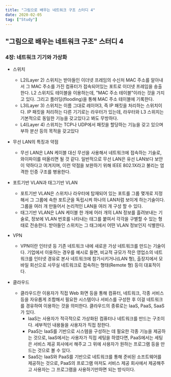 ```yaml
---
title: "그림으로 배우는 네트워크 구조 스터디 4"
date: 2020-02-05
tag: ["Study"]
---
```


## "그림으로 배우는 네트워크 구조" 스터디 4

### 4장: 네트워크 기기와 가상화

- 스위치
  - L2(Layer 2) 스위치는 받아들인 이더넷 프레임의 수신처 MAC 주소를 알아내서 그 MAC 주소를 가진 컴퓨터가 접속되어있는 포트로 이더넷 프레임을 송출한다. L2 스위치도 테이블을 이용하는데, "MAC 주소 테이블"이라는 것을 가지고 있다. 그리고 플러딩(flooding)을 통해 MAC 주소 테이블에 기록한다.
  - L3(Layer 3) 스위치는 이름 그대로 레이어3, 즉 IP 패킷을 처리하는 스위치이다. IP 패킷을 처리하는 다른 기기로는 라우터가 있는데, 라우터와 L3 스위치는 기본적으로 동일한 기능을 갖고있다고 봐도 무방하다.
  - L4(Layer 4) 스위치는 TCP나 UDP에서 패킷을 할당하는 기능을 갖고 있으며 부하 분산 등의 목적을 갖고있다

- 무선 LAN의 특징과 약점
  - 무선 LAN은 LAN 케이블 대신 무선을 사용해서 네트워크에 접속하는 기술로, 와이파이를 떠올리면 될 것 같다. 일반적으로 무선 LAN은 유선 LAN보다 보안이 약하다고 여겨지며, 이런 약점을 보완하기 위해 IEEE 802.1X라고 불리는 엄격한 인증 구조를 병용한다.

- 포트기반 VLAN과 태그기반 VLAN
  - 포트기반 VLAN은 스위치나 라우터에 탑재되어 있는 포트를 그룹 몇개로 지정해서 그 그룹에 속한 포트군을 독립시켜 하나의 LAN처럼 보이게 하는기술이다. 그룹을 여러 개 만들어서 논리적인 LAN을 여러 개 구성 할 수 있다.
  - 태그기반 VLAN은 LAN 케이블 한 개에 어러 개의 LAN 정보를 흘려보내는 기술로, 정보에 VLAN 번호를 나타내는 태그를 붙여서 각각을 구별할 수 있는 형태로 전송한다. 받아들인 스위치는 그 태그에서 어떤 VLAN 정보인지 식별한다.

- VPN
  - VPN이란 인터넷 등 기존 네트워크 내에 새로운 가상 네트워크를 만드는 기술이다. 기업에서 이용하는 경우를 예시로 들면, 비교적 규모가 작은 영업소의 네트워크를 인터넷 경유로 본사 네트워크에 참가시키거나(LAN 형), 출장지에서 모바일 회선으로 사무실 네트워크로 접속하는 형태(Remote 형) 등이 대표적이다.

- 클라우드
  - 클라우드란 이용자가 직접 Web 화면 등을 통해 컴퓨터, 네트워크, 각종 서비스 등을 자유롭게 조합해서 필요한 시스템이나 서비스를 구성한 후 이걸 네트워크를 경유하여 이용하는 것을 의미한다. 클라우드의 종류로는 IaaS, PaaS, SaaS가 있다.
    - IaaS는 사용자가 적극적으로 가상화된 컴퓨터나 네트워크를 만드는 구조이다. 세부적인 내용들을 사용자가 직접 정한다.
    - PaaS는 IaaS를 기반으로 시스템을 구성하는 데 필요한 각종 기능을 제공하는 것으로, IaaS에서는 사용자가 직접 세팅을 하였다면, PaaS에서는 세팅은 서비스 제공 회사에서 해주고 그 위에 사용자가 원하는 프로그램 등을 만드는 것으로 볼 수 있다.
    - SaaS는 IaaS와 PaaS를 기반으로 네트워크를 통해 준비된 소프트웨어를 제공하는 것으로, PaaS의 프로그램 마저도 서비스 제공 회사에서 제공해주고 사용자는 그 프로그램을 사용하기만하면 되는 방식이다.
